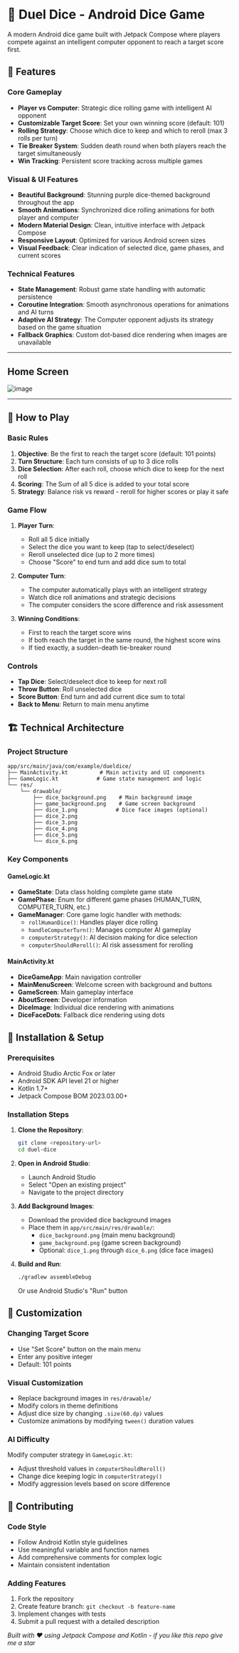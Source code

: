 # 🎲 Duel Dice - Android Dice Game

A modern Android dice game built with Jetpack Compose where players compete against an intelligent computer opponent to reach a target score first.

## 📱 Features

### Core Gameplay
- **Player vs Computer**: Strategic dice rolling game with intelligent AI opponent
- **Customizable Target Score**: Set your own winning score (default: 101)
- **Rolling Strategy**: Choose which dice to keep and which to reroll (max 3 rolls per turn)
- **Tie Breaker System**: Sudden death round when both players reach the target simultaneously
- **Win Tracking**: Persistent score tracking across multiple games

### Visual & UI Features
- **Beautiful Background**: Stunning purple dice-themed background throughout the app
- **Smooth Animations**: Synchronized dice rolling animations for both player and computer
- **Modern Material Design**: Clean, intuitive interface with Jetpack Compose
- **Responsive Layout**: Optimized for various Android screen sizes
- **Visual Feedback**: Clear indication of selected dice, game phases, and current scores

### Technical Features
- **State Management**: Robust game state handling with automatic persistence
- **Coroutine Integration**: Smooth asynchronous operations for animations and AI turns
- **Adaptive AI Strategy**: The Computer opponent adjusts its strategy based on the game situation
- **Fallback Graphics**: Custom dot-based dice rendering when images are unavailable

---

## Home Screen

![image](https://github.com/Sachith-Piyathunga/DUEL-DICE---V2/blob/ddb7be36d94f00df79e0076473e4793783d4a4be/Image/Main%20Screen.png)

---
## 🎯 How to Play

### Basic Rules
1. **Objective**: Be the first to reach the target score (default: 101 points)
2. **Turn Structure**: Each turn consists of up to 3 dice rolls
3. **Dice Selection**: After each roll, choose which dice to keep for the next roll
4. **Scoring**: The Sum of all 5 dice is added to your total score
5. **Strategy**: Balance risk vs reward - reroll for higher scores or play it safe

### Game Flow
1. **Player Turn**:
   - Roll all 5 dice initially
   - Select the dice you want to keep (tap to select/deselect)
   - Reroll unselected dice (up to 2 more times)
   - Choose "Score" to end turn and add dice sum to total
  
2. **Computer Turn**:
   - The computer automatically plays with an intelligent strategy
   - Watch dice roll animations and strategic decisions
   - The computer considers the score difference and risk assessment

3. **Winning Conditions**:
   - First to reach the target score wins
   - If both reach the target in the same round, the highest score wins
   - If tied exactly, a sudden-death tie-breaker round

### Controls
- **Tap Dice**: Select/deselect dice to keep for next roll
- **Throw Button**: Roll unselected dice
- **Score Button**: End turn and add current dice sum to total
- **Back to Menu**: Return to main menu anytime

## 🏗️ Technical Architecture

### Project Structure
```
app/src/main/java/com/example/dueldice/
├── MainActivity.kt          # Main activity and UI components
├── GameLogic.kt            # Game state management and logic
└── res/
    └── drawable/
        ├── dice_background.png    # Main background image
        ├── game_background.png    # Game screen background
        ├── dice_1.png            # Dice face images (optional)
        ├── dice_2.png
        ├── dice_3.png
        ├── dice_4.png
        ├── dice_5.png
        └── dice_6.png
```

### Key Components

#### GameLogic.kt
- **GameState**: Data class holding complete game state
- **GamePhase**: Enum for different game phases (HUMAN_TURN, COMPUTER_TURN, etc.)
- **GameManager**: Core game logic handler with methods:
  - `rollHumanDice()`: Handles player dice rolling
  - `handleComputerTurn()`: Manages computer AI gameplay
  - `computerStrategy()`: AI decision making for dice selection
  - `computerShouldReroll()`: AI risk assessment for rerolling

#### MainActivity.kt
- **DiceGameApp**: Main navigation controller
- **MainMenuScreen**: Welcome screen with background and buttons
- **GameScreen**: Main gameplay interface
- **AboutScreen**: Developer information
- **DiceImage**: Individual dice rendering with animations
- **DiceFaceDots**: Fallback dice rendering using dots

## 🚀 Installation & Setup

### Prerequisites
- Android Studio Arctic Fox or later
- Android SDK API level 21 or higher
- Kotlin 1.7+
- Jetpack Compose BOM 2023.03.00+

### Installation Steps

1. **Clone the Repository**:
   ```bash
   git clone <repository-url>
   cd duel-dice
   ```

2. **Open in Android Studio**:
   - Launch Android Studio
   - Select "Open an existing project"
   - Navigate to the project directory

3. **Add Background Images**:
   - Download the provided dice background images
   - Place them in `app/src/main/res/drawable/`:
     - `dice_background.png` (main menu background)
     - `game_background.png` (game screen background)
     - Optional: `dice_1.png` through `dice_6.png` (dice face images)

4. **Build and Run**:
   ```bash
   ./gradlew assembleDebug
   ```
   Or use Android Studio's "Run" button

## 🎨 Customization

### Changing Target Score
- Use "Set Score" button on the main menu
- Enter any positive integer
- Default: 101 points

### Visual Customization
- Replace background images in `res/drawable/`
- Modify colors in theme definitions
- Adjust dice size by changing `.size(60.dp)` values
- Customize animations by modifying `tween()` duration values

### AI Difficulty
Modify computer strategy in `GameLogic.kt`:
- Adjust threshold values in `computerShouldReroll()`
- Change dice keeping logic in `computerStrategy()`
- Modify aggression levels based on score difference

## 🤝 Contributing

### Code Style
- Follow Android Kotlin style guidelines
- Use meaningful variable and function names
- Add comprehensive comments for complex logic
- Maintain consistent indentation 

### Adding Features
1. Fork the repository
2. Create feature branch: `git checkout -b feature-name`
3. Implement changes with tests
4. Submit a pull request with a detailed description

*Built with ❤️ using Jetpack Compose and Kotlin - if you like this repo give me a star*



